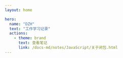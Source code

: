 ```yaml
---
layout: home

hero:
  name: "DZH"
  text: "工作学习记录"
  actions:
    - theme: brand
      text: 查看笔记
      link: /docs-md/notes/JavaScript/关于闭包.html
---
```

